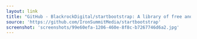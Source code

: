```yaml
---
layout: link
title: "GitHub - BlackrockDigital/startbootstrap: A library of free and open source Bootstrap themes and templates"
source: 'https://github.com/IronSummitMedia/startbootstrap'
screenshot: 'screenshots/99e60efa-1206-460e-8f8c-b7267746d6a2.jpg'
---
```


